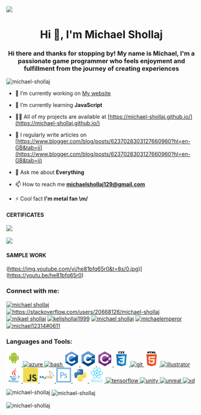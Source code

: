 <img src ="https://user-images.githubusercontent.com/55102646/220173204-4d31ab8c-bbcd-454d-9d09-f2e672e0ee79.gif" width = "1020" />


<h1 align="center">Hi 👋, I'm Michael Shollaj</h1>
<h3 align="center">Hi there and thanks for stopping by! My name is Michael, I'm a passionate game programmer who feels enjoyment and fulfillment from the journey of creating experiences</h3>

<p align="left"> <img src="https://komarev.com/ghpvc/?username=michael-shollaj&label=Profile%20views&color=0e75b6&style=flat" alt="michael-shollaj" /> </p>

- 🔭 I’m currently working on [My website](https://michael-shollaj.github.io/)

- 🌱 I’m currently learning **JavaScript**

- 👨‍💻 All of my projects are available at [https://michael-shollaj.github.io/](https://michael-shollaj.github.io/)

- 📝 I regularly write articles on [https://www.blogger.com/blog/posts/6237028303127660960?hl=en-GB&tab=jj](https://www.blogger.com/blog/posts/6237028303127660960?hl=en-GB&tab=jj)

- 💬 Ask me about **Everything**

- 📫 How to reach me **michaelshollaj129@gmail.com**

- ⚡ Cool fact **I'm metal fan \m/**

#### CERTIFICATES

<p align = "left"> <img src ="https://user-images.githubusercontent.com/55102646/220175275-0f53eb80-4501-4749-a69a-d2612f698c65.png" width = "500" />  <p align = "left"> <img src ="https://user-images.githubusercontent.com/55102646/220176237-4d0ee3d6-8ae4-443b-a2da-afe844292c4d.png" width = "500" />

#### SAMPLE WORK
  
(https://img.youtube.com/vi/he81bfq65r0&t=8s/0.jpg)](https://youtu.be/he81bfq65r0)
  







<h3 align="left">Connect with me:</h3>
<p align="left">
<a href="https://linkedin.com/in/michael shollaj" target="blank"><img align="center" src="https://raw.githubusercontent.com/rahuldkjain/github-profile-readme-generator/master/src/images/icons/Social/linked-in-alt.svg" alt="michael shollaj" height="30" width="40" /></a>
<a href="https://stackoverflow.com/users/https://stackoverflow.com/users/20668126/michael-shollaj" target="blank"><img align="center" src="https://raw.githubusercontent.com/rahuldkjain/github-profile-readme-generator/master/src/images/icons/Social/stack-overflow.svg" alt="https://stackoverflow.com/users/20668126/michael-shollaj" height="30" width="40" /></a>
<a href="https://fb.com/mikael shollaj" target="blank"><img align="center" src="https://raw.githubusercontent.com/rahuldkjain/github-profile-readme-generator/master/src/images/icons/Social/facebook.svg" alt="mikael shollaj" height="30" width="40" /></a>
<a href="https://instagram.com/kelishollaj1999" target="blank"><img align="center" src="https://raw.githubusercontent.com/rahuldkjain/github-profile-readme-generator/master/src/images/icons/Social/instagram.svg" alt="kelishollaj1999" height="30" width="40" /></a>
<a href="https://www.youtube.com/c/michael shollaj" target="blank"><img align="center" src="https://raw.githubusercontent.com/rahuldkjain/github-profile-readme-generator/master/src/images/icons/Social/youtube.svg" alt="michael shollaj" height="30" width="40" /></a>
<a href="https://www.leetcode.com/michaelemperor" target="blank"><img align="center" src="https://raw.githubusercontent.com/rahuldkjain/github-profile-readme-generator/master/src/images/icons/Social/leet-code.svg" alt="michaelemperor" height="30" width="40" /></a>
<a href="https://discord.gg/michael12314#0611" target="blank"><img align="center" src="https://raw.githubusercontent.com/rahuldkjain/github-profile-readme-generator/master/src/images/icons/Social/discord.svg" alt="michael12314#0611" height="30" width="40" /></a>
</p>

<h3 align="left">Languages and Tools:</h3>
<p align="left"> <a href="https://developer.android.com" target="_blank" rel="noreferrer"> <img src="https://raw.githubusercontent.com/devicons/devicon/master/icons/android/android-original-wordmark.svg" alt="android" width="40" height="40"/> </a> <a href="https://azure.microsoft.com/en-in/" target="_blank" rel="noreferrer"> <img src="https://www.vectorlogo.zone/logos/microsoft_azure/microsoft_azure-icon.svg" alt="azure" width="40" height="40"/> </a> <a href="https://www.gnu.org/software/bash/" target="_blank" rel="noreferrer"> <img src="https://www.vectorlogo.zone/logos/gnu_bash/gnu_bash-icon.svg" alt="bash" width="40" height="40"/> </a> <a href="https://www.cprogramming.com/" target="_blank" rel="noreferrer"> <img src="https://raw.githubusercontent.com/devicons/devicon/master/icons/c/c-original.svg" alt="c" width="40" height="40"/> </a> <a href="https://www.w3schools.com/cpp/" target="_blank" rel="noreferrer"> <img src="https://raw.githubusercontent.com/devicons/devicon/master/icons/cplusplus/cplusplus-original.svg" alt="cplusplus" width="40" height="40"/> </a> <a href="https://www.w3schools.com/cs/" target="_blank" rel="noreferrer"> <img src="https://raw.githubusercontent.com/devicons/devicon/master/icons/csharp/csharp-original.svg" alt="csharp" width="40" height="40"/> </a> <a href="https://www.w3schools.com/css/" target="_blank" rel="noreferrer"> <img src="https://raw.githubusercontent.com/devicons/devicon/master/icons/css3/css3-original-wordmark.svg" alt="css3" width="40" height="40"/> </a> <a href="https://git-scm.com/" target="_blank" rel="noreferrer"> <img src="https://www.vectorlogo.zone/logos/git-scm/git-scm-icon.svg" alt="git" width="40" height="40"/> </a> <a href="https://www.w3.org/html/" target="_blank" rel="noreferrer"> <img src="https://raw.githubusercontent.com/devicons/devicon/master/icons/html5/html5-original-wordmark.svg" alt="html5" width="40" height="40"/> </a> <a href="https://www.adobe.com/in/products/illustrator.html" target="_blank" rel="noreferrer"> <img src="https://www.vectorlogo.zone/logos/adobe_illustrator/adobe_illustrator-icon.svg" alt="illustrator" width="40" height="40"/> </a> <a href="https://www.java.com" target="_blank" rel="noreferrer"> <img src="https://raw.githubusercontent.com/devicons/devicon/master/icons/java/java-original.svg" alt="java" width="40" height="40"/> </a> <a href="https://developer.mozilla.org/en-US/docs/Web/JavaScript" target="_blank" rel="noreferrer"> <img src="https://raw.githubusercontent.com/devicons/devicon/master/icons/javascript/javascript-original.svg" alt="javascript" width="40" height="40"/> </a> <a href="https://www.mysql.com/" target="_blank" rel="noreferrer"> <img src="https://raw.githubusercontent.com/devicons/devicon/master/icons/mysql/mysql-original-wordmark.svg" alt="mysql" width="40" height="40"/> </a> <a href="https://www.photoshop.com/en" target="_blank" rel="noreferrer"> <img src="https://raw.githubusercontent.com/devicons/devicon/master/icons/photoshop/photoshop-line.svg" alt="photoshop" width="40" height="40"/> </a> <a href="https://www.python.org" target="_blank" rel="noreferrer"> <img src="https://raw.githubusercontent.com/devicons/devicon/master/icons/python/python-original.svg" alt="python" width="40" height="40"/> </a> <a href="https://reactjs.org/" target="_blank" rel="noreferrer"> <img src="https://raw.githubusercontent.com/devicons/devicon/master/icons/react/react-original-wordmark.svg" alt="react" width="40" height="40"/> </a> <a href="https://www.tensorflow.org" target="_blank" rel="noreferrer"> <img src="https://www.vectorlogo.zone/logos/tensorflow/tensorflow-icon.svg" alt="tensorflow" width="40" height="40"/> </a> <a href="https://unity.com/" target="_blank" rel="noreferrer"> <img src="https://www.vectorlogo.zone/logos/unity3d/unity3d-icon.svg" alt="unity" width="40" height="40"/> </a> <a href="https://unrealengine.com/" target="_blank" rel="noreferrer"> <img src="https://raw.githubusercontent.com/kenangundogan/fontisto/036b7eca71aab1bef8e6a0518f7329f13ed62f6b/icons/svg/brand/unreal-engine.svg" alt="unreal" width="40" height="40"/> </a> <a href="https://www.adobe.com/products/xd.html" target="_blank" rel="noreferrer"> <img src="https://cdn.worldvectorlogo.com/logos/adobe-xd.svg" alt="xd" width="40" height="40"/> </a> </p>

<p><img align="left" src="https://github-readme-stats.vercel.app/api/top-langs?username=michael-shollaj&show_icons=true&locale=en&layout=compact" alt="michael-shollaj" /></p>

<p>&nbsp;<img align="center" src="https://github-readme-stats.vercel.app/api?username=michael-shollaj&show_icons=true&locale=en" alt="michael-shollaj" /></p>

<p><img align="center" src="https://github-readme-streak-stats.herokuapp.com/?user=michael-shollaj&" alt="michael-shollaj" /></p>
